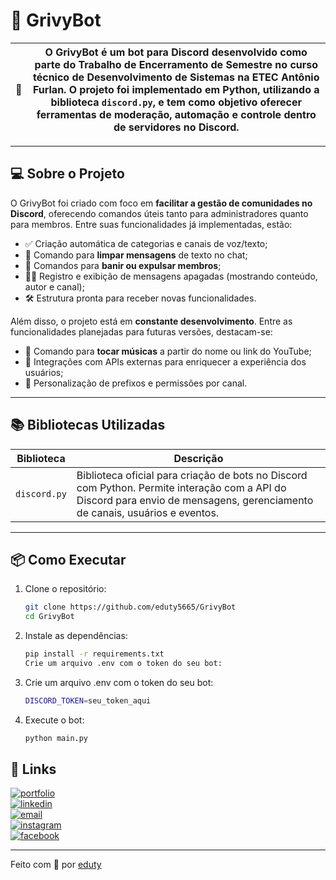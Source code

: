 # 📍 GrivyBot

| 📖 | O **GrivyBot** é um bot para **Discord** desenvolvido como parte do Trabalho de Encerramento de Semestre no curso técnico de Desenvolvimento de Sistemas na **ETEC Antônio Furlan**. O projeto foi implementado em **Python**, utilizando a biblioteca `discord.py`, e tem como objetivo oferecer ferramentas de moderação, automação e controle dentro de servidores no Discord. |
| --- | --- |

---

## 💻 Sobre o Projeto

O GrivyBot foi criado com foco em **facilitar a gestão de comunidades no Discord**, oferecendo comandos úteis tanto para administradores quanto para membros. Entre suas funcionalidades já implementadas, estão:

- ✅ Criação automática de categorias e canais de voz/texto;  
- 🧹 Comando para **limpar mensagens** de texto no chat;  
- 🔨 Comandos para **banir ou expulsar membros**;  
- 🕵️‍♂️ Registro e exibição de mensagens apagadas (mostrando conteúdo, autor e canal);  
- 🛠️ Estrutura pronta para receber novas funcionalidades.

Além disso, o projeto está em **constante desenvolvimento**. Entre as funcionalidades planejadas para futuras versões, destacam-se:

- 🎵 Comando para **tocar músicas** a partir do nome ou link do YouTube;  
- 🔄 Integrações com APIs externas para enriquecer a experiência dos usuários;  
- 📌 Personalização de prefixos e permissões por canal.

---

## 📚 Bibliotecas Utilizadas

| Biblioteca   | Descrição |
|--------------|-----------|
| `discord.py` | Biblioteca oficial para criação de bots no Discord com Python. Permite interação com a API do Discord para envio de mensagens, gerenciamento de canais, usuários e eventos. |

---

## 📦 Como Executar

1. Clone o repositório:
   ```bash
   git clone https://github.com/eduty5665/GrivyBot
   cd GrivyBot
   ```

2. Instale as dependências:
   ```bash
   pip install -r requirements.txt
   Crie um arquivo .env com o token do seu bot:
   ```

3. Crie um arquivo .env com o token do seu bot:
   ```bash
   DISCORD_TOKEN=seu_token_aqui
   ```
  
4. Execute o bot:
   ```bash
   python main.py
   ```

## 🔗 Links

[![portfolio](https://img.shields.io/badge/my_portfolio-000?style=for-the-badge&logo=ko-fi&logoColor=white)]()  
[![linkedin](https://img.shields.io/badge/-LinkedIn-%230077B5?style=for-the-badge&logo=linkedin&logoColor=white)](https://www.linkedin.com/in/eduardo-lemes-185715239/)  
[![email](https://img.shields.io/badge/-Gmail-%23333?style=for-the-badge&logo=gmail&logoColor=white)](mailto:edulucas.le43@gmail.com)  
[![instagram](https://img.shields.io/badge/-Instagram-%23E4405F?style=for-the-badge&logo=instagram&logoColor=white)](https://www.instagram.com/_eduty/)  
[![facebook](https://img.shields.io/badge/-Facebook-%230077B5?style=for-the-badge&logo=facebook&logoColor=white)](https://www.facebook.com/eduardo.januario.5876/)

---

Feito com 🤍 por [eduty](https://github.com/eduty5665)
